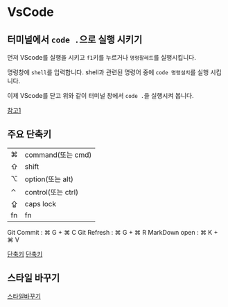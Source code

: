 # VsCode

## 터미널에서 `code .`으로 실행 시키기

먼저 VScode를 실행을 시키고 `f1`키를 누르거나 `명령팔레트`를 실행시킵니다.

명렁창에 `shell`를 입력합니다.
shell과 관련된 명령어 중에 `code 명령설치`를 실행 시킵니다.

이제 VScode를 닫고 위와 같이 터미널 창에서 `code .`을 실행시켜 봅니다.

[참고1](https://ux.stories.pe.kr/97)

## 주요 단축키

|||
|-|-|
|⌘|command(또는 cmd)|
|⇧|shift|
|⌥|option(또는 alt)|
|⌃|control(또는 ctrl)|
|⇪|caps lock|
|fn|fn|

Git Commit : ⌘ G + ⌘ C
Git Refresh : ⌘ G + ⌘ R
MarkDown open : ⌘ K + ⌘ V

[단축키](https://webisfree.com/2018-11-02/visual-studio-code(vscode)-유용한-단축키-알아보기)
[단축키](https://gomcine.tistory.com/entry/생산성을-높여주는-VSCode-단축키-및-팁-정리)

## 스타일 바꾸기

[스타일바꾸기](https://blog.aliencube.org/ko/2016/07/06/markdown-in-visual-studio-code/)

